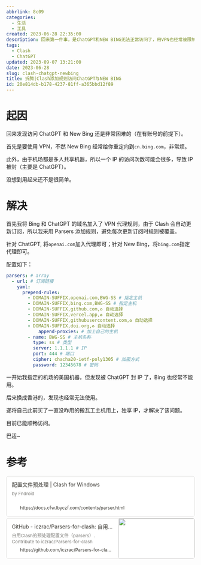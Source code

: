 ```yaml
---
abbrlink: 8c09
categories:
  - 生活
  - 工具
created: 2023-06-28 22:35:00
description: 回来第一件事，是ChatGPT和NEW BING无法正常访问了，用VPN也经常被限制。由于用多了已经形成一定程度依赖，故折腾访问问题。
tags:
  - Clash
  - ChatGPT
updated: 2023-09-07 13:21:00
date: 2023-06-28
slug: clash-chatgpt-newbing
title: 折腾|Clash添加规则访问ChatGPT与NEW BING
id: 20e814db-b178-4237-81ff-a365bbd12f89
---
```


# 起因

回来发现访问 ChatGPT 和 New Bing 还是非常困难的（在有账号的前提下）。

首先是要使用 VPN，不然 New Bing 经常给你重定向到`cn.bing.com`，非常烦。

此外，由于机场都是多人共享机器，所以一个 IP 的访问次数可能会很多，导致 IP 被封（主要是 ChatGPT）。

没想到用起来还不是很简单。

# 解决

首先我将 Bing 和 ChatGPT 的域名加入了 VPN 代理规则，由于 Clash 会自动更新订阅，所以我采用 Parsers 添加规则，避免每次更新订阅时规则被覆盖。

针对 ChatGPT, 将`openai.com`加入代理即可；针对 New Bing，将`bing.com`指定代理即可。

配置如下：

```yaml
parsers: # array
  - url: # 订阅链接
    yaml:
      prepend-rules:
        - DOMAIN-SUFFIX,openai.com,BWG-SS # 指定主机
        - DOMAIN-SUFFIX,bing.com,BWG-SS # 指定主机
        - DOMAIN-SUFFIX,github.com,♻️ 自动选择
        - DOMAIN-SUFFIX,vercel.app,♻️ 自动选择
        - DOMAIN-SUFFIX,githubusercontent.com,♻️ 自动选择
        - DOMAIN-SUFFIX,doi.org,♻️ 自动选择
			append-proxies: # 加上自己的主机
        - name: BWG-SS # 主机名称
          type: ss # 类型
          server: 1.1.1.1 # IP
          port: 444 # 端口
          cipher: chacha20-ietf-poly1305 # 加密方式
          password: 12345678 # 密码
```

一开始我指定的机场的美国机器，但发现被 ChatGPT 封 IP 了，Bing 也经常不能用。

后来换成香港的，发现也经常无法使用。

遂将自己此前买了一直没咋用的搬瓦工主机用上，独享 IP，才解决了该问题。

目前已能顺畅访问。

巴适~

# 参考

<div style="width: 100%; margin-top: 4px; margin-bottom: 4px;"><div style="display: flex; background:white;border-radius:5px"><a href="https://docs.cfw.lbyczf.com/contents/parser.html"target="_blank"rel="noopener noreferrer"style="display: flex; color: inherit; text-decoration: none; user-select: none; transition: background 20ms ease-in 0s; cursor: pointer; flex-grow: 1; min-width: 0px; flex-wrap: wrap-reverse; align-items: stretch; text-align: left; overflow: hidden; border: 1px solid rgba(55, 53, 47, 0.16); border-radius: 5px; position: relative; fill: inherit;"><div style="flex: 4 1 180px; padding: 12px 14px 14px; overflow: hidden; text-align: left;"><div style="font-size: 14px; line-height: 20px; color: rgb(55, 53, 47); white-space: nowrap; overflow: hidden; text-overflow: ellipsis; min-height: 24px; margin-bottom: 2px;">配置文件预处理 | Clash for Windows</div><div style="font-size: 12px; line-height: 16px; color: rgba(55, 53, 47, 0.65); height: 32px; overflow: hidden;">by Fndroid</div><div style="display: flex; margin-top: 6px; height: 16px;"><img src=""style="width: 16px; height: 16px; min-width: 16px; margin-right: 6px;"><div style="font-size: 12px; line-height: 16px; color: rgb(55, 53, 47); white-space: nowrap; overflow: hidden; text-overflow: ellipsis;">https://docs.cfw.lbyczf.com/contents/parser.html</div></div></div></a></div></div>

<div style="width: 100%; margin-top: 4px; margin-bottom: 4px;"><div style="display: flex; background:white;border-radius:5px"><a href="https://github.com/iczrac/Parsers-for-clash/tree/main"target="_blank"rel="noopener noreferrer"style="display: flex; color: inherit; text-decoration: none; user-select: none; transition: background 20ms ease-in 0s; cursor: pointer; flex-grow: 1; min-width: 0px; flex-wrap: wrap-reverse; align-items: stretch; text-align: left; overflow: hidden; border: 1px solid rgba(55, 53, 47, 0.16); border-radius: 5px; position: relative; fill: inherit;"><div style="flex: 4 1 180px; padding: 12px 14px 14px; overflow: hidden; text-align: left;"><div style="font-size: 14px; line-height: 20px; color: rgb(55, 53, 47); white-space: nowrap; overflow: hidden; text-overflow: ellipsis; min-height: 24px; margin-bottom: 2px;">GitHub - iczrac/Parsers-for-clash: 自用Clash的预处理配置文件（parsers）</div><div style="font-size: 12px; line-height: 16px; color: rgba(55, 53, 47, 0.65); height: 32px; overflow: hidden;">自用Clash的预处理配置文件（parsers）. Contribute to iczrac/Parsers-for-clash development by creating an account on GitHub.</div><div style="display: flex; margin-top: 6px; height: 16px;"><img src="https://github.githubassets.com/favicons/favicon.svg"style="width: 16px; height: 16px; min-width: 16px; margin-right: 6px;"><div style="font-size: 12px; line-height: 16px; color: rgb(55, 53, 47); white-space: nowrap; overflow: hidden; text-overflow: ellipsis;">https://github.com/iczrac/Parsers-for-clash/tree/main</div></div></div><div style="flex: 1 1 180px; display: block; position: relative;"><div style="position: absolute; inset: 0px;"><div style="width: 100%; height: 100%;"><img src="https://opengraph.githubassets.com/c3b3e5eea7bb182689986deee4f996a7ebb1250cf7d5e682ef34c5a71acec5e7/iczrac/Parsers-for-clash" referrerpolicy="no-referrer" style="display: block; object-fit: cover; border-radius: 3px; width: 100%; height: 100%;"></div></div></div></a></div></div>
